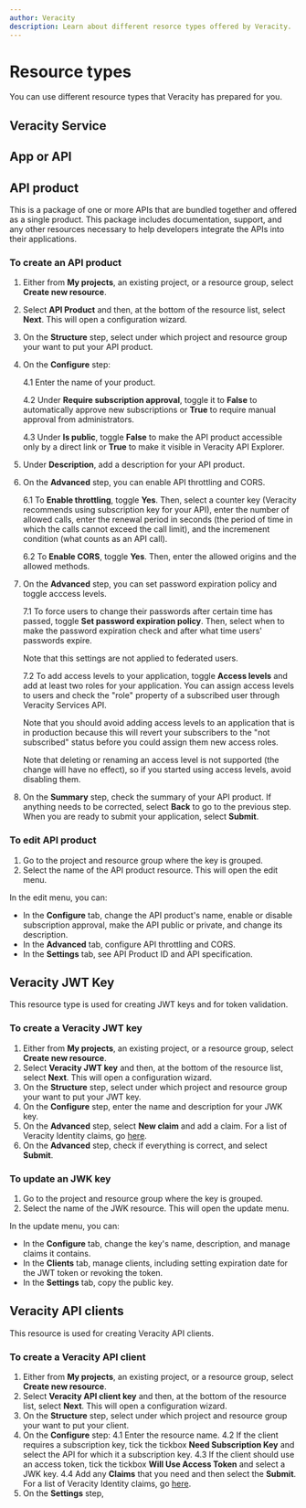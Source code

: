 ```yaml
---
author: Veracity
description: Learn about different resorce types offered by Veracity.
---
```


# Resource types

You can use different resource types that Veracity has prepared for you.

## Veracity Service

## App or API

## API product
This is a package of one or more APIs that are bundled together and offered as a single product. This package includes documentation, support, and any other resources necessary to help developers integrate the APIs into their applications.

### To create an API product
1. Either from **My projects**, an existing project, or a resource group, select **Create new resource**.
2. Select **API Product** and then, at the bottom of the resource list, select **Next**. This will open a configuration wizard.
3. On the **Structure** step, select under which project and resource group your want to put your API product.
4. On the **Configure** step:

	4.1 Enter the name of your product.

	4.2 Under **Require subscription approval**, toggle it to **False** to automatically approve new subscriptions or **True** to require manual approval from administrators.

	4.3 Under **Is public**, toggle **False** to make the API product accessible only by a direct link or **True** to make it visible in Veracity API Explorer.

5. Under **Description**, add a description for your API product.
6. On the **Advanced** step, you can enable API throttling and CORS.
	
	6.1 To **Enable throttling**, toggle **Yes**. Then, select a counter key (Veracity recommends using subscription key for your API), enter the number of allowed calls, enter the renewal period in seconds (the period of time in which the calls cannot exceed the call limit), and the incremenent condition (what counts as an API call).
	
	6.2 To **Enable CORS**, toggle **Yes**. Then, enter the allowed origins and the allowed methods.
	
7. On the **Advanced** step, you can set password expiration policy and toggle acccess levels.
	
	7.1 To force users to change their passwords after certain time has passed, toggle **Set password expiration policy**. Then, select when to make the password expiration check and after what time users' passwords expire. 
	
	Note that this settings are not applied to federated users.
	
	7.2 To add access levels to your application, toggle **Access levels** and add at least two roles for your application. You can assign access levels to users and check the "role" property of a subscribed user through Veracity Services API. 
	
	Note that you should avoid adding access levels to an application that is in production because this will revert your subscribers to the "not subscribed" status before you could assign them new access roles.

	Note that deleting or renaming an access level is not supported (the change will have no effect), so if you started using access levels, avoid disabling them.

8. On the **Summary** step, check the summary of your API product. If anything needs to be corrected, select **Back** to go to the previous step. When you are ready to submit your application, select **Submit**.


### To edit API product
1. Go to the project and resource group where the key is grouped.
2. Select the name of the API product resource. This will open the edit menu.

In the edit menu, you can:
* In the **Configure** tab, change the API product's name, enable or disable subscription approval, make the API public or private, and change its description.
* In the **Advanced** tab, configure API throttling and CORS.
* In the **Settings** tab, see API Product ID and API specification.

## Veracity JWT Key
This resource type is used for creating JWT keys and for token validation.


### To create a Veracity JWT key
1. Either from **My projects**, an existing project, or a resource group, select **Create new resource**.
2. Select **Veracity JWT key** and then, at the bottom of the resource list, select **Next**. This will open a configuration wizard.
3. On the **Structure** step, select under which project and resource group your want to put your JWT key.
4. On the **Configure** step, enter the name and description for your JWK key.
5. On the **Advanced** step, select **New claim** and add a claim. For a list of Veracity Identity claims, go [here](../identity/authentication/claims.md).
6. On the **Advanced** step, check if everything is correct, and select **Submit**.

### To update an JWK key
1. Go to the project and resource group where the key is grouped.
2. Select the name of the JWK resource. This will open the update menu.

In the update menu, you can:
* In the **Configure** tab, change the key's name, description, and manage claims it contains. 
* In the **Clients** tab, manage clients, including setting expiration date for the JWT token or revoking the token. 
* In the **Settings** tab, copy the public key.

## Veracity API clients

This resource is used for creating Veracity API clients.

### To create a Veracity API client
1. Either from **My projects**, an existing project, or a resource group, select **Create new resource**.
2. Select **Veracity API client key** and then, at the bottom of the resource list, select **Next**. This will open a configuration wizard.
3. On the **Structure** step, select under which project and resource group your want to put your client.
4. On the **Configure** step:
	4.1 Enter the resource name.
	4.2 If the client requires a subscription key, tick the tickbox **Need Subscription Key** and select the API for which it a subscription key. 
	4.3 If the client should use an access token,  tick the tickbox **Will Use Access Token** and select a JWK key.
	4.4 Add any **Claims** that you need and then select the **Submit**. For a list of Veracity Identity claims, go [here](../identity/authentication/claims.md).
5. On the **Settings** step, 
